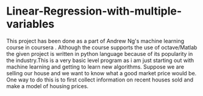 # Linear-Regression-with-multiple-variables
This project has been done as a part of Andrew Ng's machine learning course in coursera . Although the course supports the use of octave/Matlab the given project is written in python language because of its popularity in the industry.This is a very basic level program as i am just starting out with machine learning and getting to learn new algorithms.
Suppose we are selling our house and we want to know what a good market price would be. One way to do this is to first collect information on recent houses sold and make a model of housing prices.
